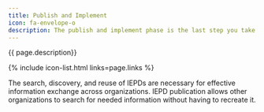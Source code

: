 ```yaml
---
title: Publish and Implement
icon: fa-envelope-o
description: The publish and implement phase is the last step you take in IEPD development.  
---
```


{{ page.description}}

{% include icon-list.html links=page.links %}

The search, discovery, and reuse of IEPDs are necessary for effective information exchange across organizations. IEPD publication allows other organizations to search for needed information without having to recreate it.
